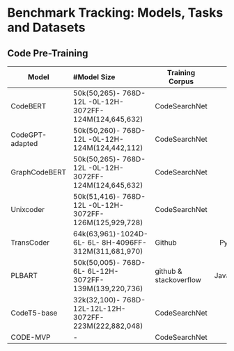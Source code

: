 # Benchmark Tracking: Models, Tasks and Datasets

## Code Pre-Training

| Model         | #Model Size   | Training Corpus      | PL |
| ------------- |  :-----  | -----                  |  :-----: |
| CodeBERT      |  50k(50,265)- 768D-12L -0L-12H-3072FF-124M(124,645,632) | CodeSearchNet          | - |
| CodeGPT-adapted| 50k(50,260)- 768D-12L -0L-12H-124M(124,442,112) | CodeSearchNet          | - |
| GraphCodeBERT |  50k(50,265)- 768D-12L -0L-12H-3072FF-124M(124,645,632) | CodeSearchNet          | - |
| Unixcoder     |  50k(51,416)- 768D-12L -0L-12H-3072FF-126M(125,929,728) | CodeSearchNet          | - |
| TransCoder    |  64k(63,961)-1024D- 6L- 6L- 8H-4096FF-312M(311,681,970) | Github           | Python/Java/Cpp | 
| PLBART        |  50k(50,005)- 768D- 6L- 6L-12H-3072FF-139M(139,220,736) | github & stackoverflow | Java/Python/English |
| CodeT5-base   |  32k(32,100)- 768D-12L-12L-12H-3072FF-223M(222,882,048) | CodeSearchNet          | - |
| CODE-MVP      |  - | CodeSearchNet          | Python |
